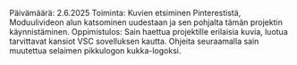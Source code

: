 Päivämäärä: 2.6.2025
Toiminta: Kuvien etsiminen Pinterestistä, Moduulivideon alun katsominen uudestaan ja sen pohjalta tämän projektin käynnistäminen.
Oppimistulos: Sain haettua projektille erilaisia kuvia, luotua tarvittavat kansiot VSC sovelluksen kautta. Ohjeita seuraamalla sain muutettua selaimen pikkulogon kukka-logoksi.
